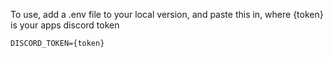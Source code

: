 To use, add a .env file to your local version, and paste this in, where {token} is your apps discord token

`DISCORD_TOKEN={token}`
